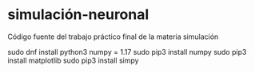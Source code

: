 # simulación-neuronal
Código fuente del trabajo práctico final de la materia simulación

sudo dnf install python3
numpy = 1.17
sudo pip3 install numpy
sudo pip3 install matplotlib
sudo pip3 install simpy
